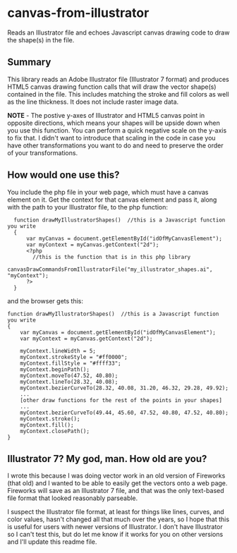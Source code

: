 # canvas-from-illustrator
Reads an Illustrator file and echoes Javascript canvas drawing code to draw the shape(s) in the file.

## Summary
This library reads an Adobe Illustrator file (Illustrator 7 format) and produces HTML5 canvas drawing function calls that will draw the vector shape(s) contained in the file.  This includes matching the stroke and fill colors as well as the line thickness.  It does not include raster image data.

**NOTE** - The postive y-axes of Illustrator and HTML5 canvas point in opposite directions, which means your shapes will be upside down when you use this function.  You can perform a quick negative scale on the y-axis to fix that.  I didn't want to introduce that scaling in the code in case you have other transformations you want to do and need to preserve the order of your transformations.

## How would one use this?
You include the php file in your web page, which must have a canvas element on it.  Get the context for that canvas element and pass it, along with the path to your Illustrator file, to the php function:
```
  function drawMyIllustratorShapes()  //this is a Javascript function you write
  {
	  var myCanvas = document.getElementById("idOfMyCanvasElement");
	  var myContext = myCanvas.getContext("2d");
	  <?php
	    //this is the function that is in this php library
	    canvasDrawCommandsFromIllustratorFile("my_illustrator_shapes.ai", "myContext");
	  ?>
  }
```
and the browser gets this:
```
function drawMyIllustratorShapes()  //this is a Javascript function you write
{
	var myCanvas = document.getElementById("idOfMyCanvasElement");
	var	myContext = myCanvas.getContext("2d");
	
	myContext.lineWidth = 5;
	myContext.strokeStyle = "#ff0000";
	myContext.fillStyle = "#ffff33";
	myContext.beginPath();
	myContext.moveTo(47.52, 40.80);
	myContext.lineTo(28.32, 40.08);
	myContext.bezierCurveTo(28.32, 40.08, 31.20, 46.32, 29.28, 49.92);
	...
	[other draw functions for the rest of the points in your shapes]
	...
	myContext.bezierCurveTo(49.44, 45.60, 47.52, 40.80, 47.52, 40.80);
	myContext.stroke();
	myContext.fill();
	myContext.closePath();
}
```
## Illustrator 7?  My god, man.  How old are you?
I wrote this because I was doing vector work in an old version of Fireworks (that old) and I wanted to be able to easily get the vectors onto a web page.  Fireworks will save as an Illustrator 7 file, and that was the only text-based file format that looked reasonably parseable.

I suspect the Illustrator file format, at least for things like lines, curves, and color values, hasn't changed all that much over the years, so I hope that this is useful for users with newer versions of Illustrator.  I don't have Illustrator so I can't test this, but do let me know if it works for you on other versions and I'll update this readme file.
